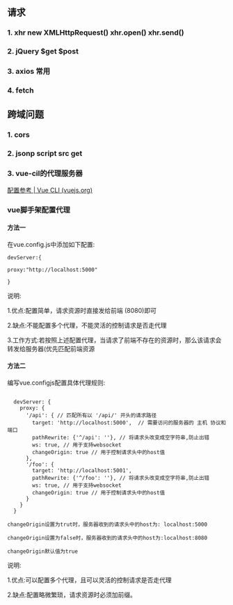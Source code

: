 ## 请求

### 1. xhr new XMLHttpRequest() xhr.open() xhr.send()

### 2. jQuery $get $post

### 3. axios  常用

### 4. fetch





## 跨域问题

### 1. cors

### 2. jsonp script src  get

### 3. vue-cil的代理服务器

[配置参考 | Vue CLI (vuejs.org)](https://cli.vuejs.org/zh/config/#devserver-proxy)



### vue脚手架配置代理

#### 方法一

在vue.config.js中添加如下配置:

```
devServer:{

proxy:"http://localhost:5000"

}
```

说明:

1.优点:配置简单，请求资源时直接发给前端 (8080)即可

2.缺点:不能配置多个代理，不能灵活的控制请求是否走代理

3.工作方式:若按照上述配置代理，当请求了前端不存在的资源时，那么该请求会转发给服务器(优先匹配前端资源

#### 方法二

编写vue.configjs配置具体代理规则:

```

  devServer: {
    proxy: {
      '/api': { // 匹配所有以 '/api/' 开头的请求路径
        target: 'http://localhost:5000',  // 需要访问的服务器的 主机 协议和端口
        pathRewrite: {'^/api': ''}, // 将请求头改变成空字符串,防止出错
        ws: true, // 用于支持websocket
        changeOrigin: true // 用于控制请求头中的host值
      },
      '/foo': {
        target: 'http://localhost:5001',
        pathRewrite: {'^/foo': ''}, // 将请求头改变成空字符串,防止出错
        ws: true, // 用于支持websocket
        changeOrigin: true // 用于控制请求头中的host值
      }
    }
  }

changeOrigin设置为trut时，服务器收到的请求头中的host为: localhost:5000

changeOrigin设置为false时，服务器收到的请求头中的host为:localhost:8080

changeOrigin默认值为true
```

说明:

1.优点:可以配置多个代理，且可以灵活的控制请求是否走代理

2.缺点:配置略微繁琐，请求资源时必须加前缀。
